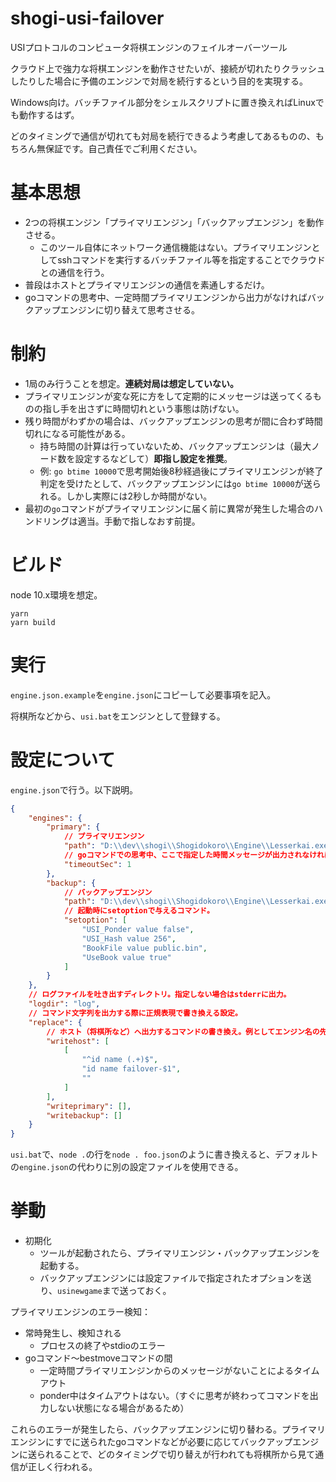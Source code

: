 # shogi-usi-failover
USIプロトコルのコンピュータ将棋エンジンのフェイルオーバーツール

クラウド上で強力な将棋エンジンを動作させたいが、接続が切れたりクラッシュしたりした場合に予備のエンジンで対局を続行するという目的を実現する。

Windows向け。バッチファイル部分をシェルスクリプトに置き換えればLinuxでも動作するはず。

どのタイミングで通信が切れても対局を続行できるよう考慮してあるものの、もちろん無保証です。自己責任でご利用ください。

# 基本思想

* 2つの将棋エンジン「プライマリエンジン」「バックアップエンジン」を動作させる。
  * このツール自体にネットワーク通信機能はない。プライマリエンジンとしてsshコマンドを実行するバッチファイル等を指定することでクラウドとの通信を行う。
* 普段はホストとプライマリエンジンの通信を素通しするだけ。
* goコマンドの思考中、一定時間プライマリエンジンから出力がなければバックアップエンジンに切り替えて思考させる。

# 制約

* 1局のみ行うことを想定。**連続対局は想定していない。**
* プライマリエンジンが変な死に方をして定期的にメッセージは送ってくるものの指し手を出さずに時間切れという事態は防げない。
* 残り時間がわずかの場合は、バックアップエンジンの思考が間に合わず時間切れになる可能性がある。
  * 持ち時間の計算は行っていないため、バックアップエンジンは（最大ノード数を設定するなどして）**即指し設定を推奨**。
  * 例: `go btime 10000`で思考開始後8秒経過後にプライマリエンジンが終了判定を受けたとして、バックアップエンジンには`go btime 10000`が送られる。しかし実際には2秒しか時間がない。
* 最初の`go`コマンドがプライマリエンジンに届く前に異常が発生した場合のハンドリングは適当。手動で指しなおす前提。

# ビルド
node 10.x環境を想定。

```
yarn
yarn build
```

# 実行

`engine.json.example`を`engine.json`にコピーして必要事項を記入。

将棋所などから、`usi.bat`をエンジンとして登録する。

# 設定について
`engine.json`で行う。以下説明。

```json
{
    "engines": {
        "primary": {
            // プライマリエンジン
            "path": "D:\\dev\\shogi\\Shogidokoro\\Engine\\Lesserkai.exe",
            // goコマンドでの思考中、ここで指定した時間メッセージが出力されなければプライマリエンジンが使用不能とみなしバックアップエンジンに切り替える。
            "timeoutSec": 1
        },
        "backup": {
            // バックアップエンジン
            "path": "D:\\dev\\shogi\\Shogidokoro\\Engine\\Lesserkai.exe",
            // 起動時にsetoptionで与えるコマンド。
            "setoption": [
                "USI_Ponder value false",
                "USI_Hash value 256",
                "BookFile value public.bin",
                "UseBook value true"
            ]
        }
    },
    // ログファイルを吐き出すディレクトリ。指定しない場合はstderrに出力。
    "logdir": "log",
    // コマンド文字列を出力する際に正規表現で書き換える設定。
    "replace": {
        // ホスト（将棋所など）へ出力するコマンドの書き換え。例としてエンジン名の先頭にfailover-を付加する。
        "writehost": [
            [
                "^id name (.+)$",
                "id name failover-$1",
                ""
            ]
        ],
        "writeprimary": [],
        "writebackup": []
    }
}
```

`usi.bat`で、`node .`の行を`node . foo.json`のように書き換えると、デフォルトの`engine.json`の代わりに別の設定ファイルを使用できる。

# 挙動

* 初期化
  * ツールが起動されたら、プライマリエンジン・バックアップエンジンを起動する。
  * バックアップエンジンには設定ファイルで指定されたオプションを送り、`usinewgame`まで送っておく。

プライマリエンジンのエラー検知：
* 常時発生し、検知される
  * プロセスの終了やstdioのエラー
* goコマンド～bestmoveコマンドの間
  * 一定時間プライマリエンジンからのメッセージがないことによるタイムアウト
  * ponder中はタイムアウトはない。（すぐに思考が終わってコマンドを出力しない状態になる場合があるため）

これらのエラーが発生したら、バックアップエンジンに切り替わる。プライマリエンジンにすでに送られたgoコマンドなどが必要に応じてバックアップエンジンに送られることで、どのタイミングで切り替えが行われても将棋所から見て通信が正しく行われる。
